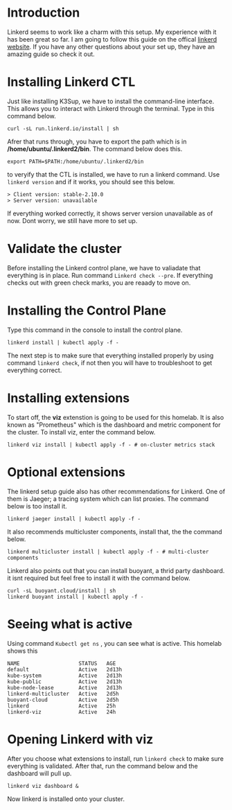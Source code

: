 # Introduction
Linkerd seems to work like a charm with this setup. My experience with it has been great so far. I am going to follow this guide on the offical [linkerd website](https://linkerd.io/2.10/getting-started/). If you have any other questions about your set up, they have an amazing guide so check it out. 

# Installing Linkerd CTL 
Just like installing K3Sup, we have to install the command-line interface. This allows you to interact with Linkerd through the terminal. Type in this command below.
```
curl -sL run.linkerd.io/install | sh
```
Afrer that runs through, you have to export the path which is in **/home/ubuntu/.linkerd2/bin**. The command below does this. 
``` 
export PATH=$PATH:/home/ubuntu/.linkerd2/bin
```
to veryify that the CTL is installed, we have to run a linkerd command. Use ```linkerd version``` and if it works, you should see this below.

```
> Client version: stable-2.10.0
> Server version: unavailable
```
If everything worked correctly, it shows server version unavailable as of now. Dont worry, we still have more to set up. 
# Validate the cluster
Before installing the Linkerd control plane, we have to valiadate that everything is in place. Run command ``` Linkerd check --pre ```. If everything checks out with green check marks, you are reaady to move on. 

# Installing the Control Plane
Type this command in the console to install the control plane.

``` linkerd install | kubectl apply -f - ``` 

The next step is to make sure that everything installed properly by using command ``` linkerd check ```, if not then you will have to troubleshoot to get everything correct.

# Installing extensions 
To start off, the **viz** extenstion is going to be used for this homelab. It is also known as "Prometheus" which is the dashboard and metric component for the cluster. To install viz, enter the command below.

``` 
linkerd viz install | kubectl apply -f - # on-cluster metrics stack
```

# Optional extensions 
The linkerd setup guide also has other recommendations for Linkerd. One of them is Jaeger; a tracing system which can list proxies. The command below is too install it.
``` 
linkerd jaeger install | kubectl apply -f -
```
It also recommends multicluster components, install that, the the command below.
```
linkerd multicluster install | kubectl apply -f - # multi-cluster components
```
Linkerd also points out that you can install buoyant, a thrid party dashboard. it isnt required but feel free to install it with the command below. 
```
curl -sL buoyant.cloud/install | sh
linkerd buoyant install | kubectl apply -f -
```
# Seeing what is active
Using command ``` Kubectl get ns ``` , you can see what is active. This homelab shows this
```
NAME                   STATUS   AGE
default                Active   2d13h
kube-system            Active   2d13h
kube-public            Active   2d13h
kube-node-lease        Active   2d13h
linkerd-multicluster   Active   2d5h
buoyant-cloud          Active   2d5h
linkerd                Active   25h
linkerd-viz            Active   24h
```
# Opening Linkerd with viz
After you choose what extensions to install, run ```linkerd check``` to make sure everything is validated. After that, run the command below and the dashboard will pull up. 
```
linkerd viz dashboard &
```
Now linkerd is installed onto your cluster.


 
